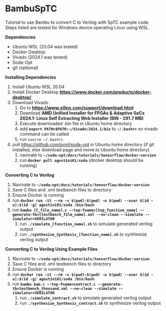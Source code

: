 # BambuSpTC
Tutorial to use Bambu to convert C to Verilog with SpTC example code.
Steps listed are tested for Windows device operating Linux using WSL.

**Dependencies**
- Ubuntu WSL (20.04 was tested)
- Docker Desktop
- Vivado (2024.1 was tested)
- Soda-Opt
- git (optional)

**Installing Dependencies**
1. Install Ubuntu WSL 20.04
2. Install Docker Desktop **https://www.docker.com/products/docker-desktop/**
3. Download Vivado
     1. Go to **https://www.xilinx.com/support/download.html**
     2. Download **AMD Unified Installer for FPGAs & Adaptive SoCs 2024.1: Linux Self Extracting Web Installer (BIN - 291.7 MB)**
     3. Execute downloaded .bin file in Ubuntu home directory
     4. add **`export PATH=$PATH:~/Vivado/2024.1/bin`** to **`~/.bashrc`** so vivado command can be called
     5. run `source ~/.bashrc`
4. pull https://github.com/pnnl/soda-opt in Ubuntu home directory (if git installed, else download page and move to Ubuntu home directory) 
     1. navivate to **`~/soda-opt/docs/tutorials/tensorflow/docker-version`**
     2. run **`docker pull agostini01/soda`** (docker desktop should be running)

**Converting C to Verilog** 
1. Navivate to **`~/soda-opt/docs/tutorials/tensorflow/docker-version`**
2. Save C files and .xml testbench files to directory 
3. Ensure Docker is running
4. run **`docker run -it --rm -v $(pwd):$(pwd) -w $(pwd) --user $(id -u):$(id -g) agostini01/soda /bin/bash`**
5. run **`bambu [C_file_name].c --top-fname=[top_function_name] --generate-tb=[testbench_file_name].xml --no-clean --simulate --simulator=VERILATOR`**
     1. run **`./simulate_[function_name].sh`** to simulate generated verilog output
     2. run **`./synthesize_Synthesis_[function_name].sh`** to synthesize verilog output
  
**Converting C to Verilog Using Example Files** 
1. Navivate to **`~/soda-opt/docs/tutorials/tensorflow/docker-version`**
2. Save C files and .xml testbench files to directory 
3. Ensure Docker is running
4. run **`docker run -it --rm -v $(pwd):$(pwd) -w $(pwd) --user $(id -u):$(id -g) agostini01/soda /bin/bash`**
5. run **`bambu bam.c --top-fname=contract.c --generate-tb=testbench_thousand.xml --no-clean --simulate --simulator=VERILATOR`**
     1. run **`./simulate_contract.sh`** to simulate generated verilog output
     2. run **`./synthesize_Synthesis_contract.sh`** to synthesize verilog output
